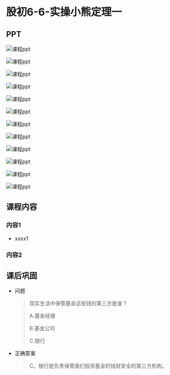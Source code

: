 # 股初6-6-实操小熊定理一

## PPT

![课程ppt](assets/6-6-1.jpeg)

![课程ppt](assets/6-6-2.jpeg)

![课程ppt](assets/6-6-3.jpeg)

![课程ppt](assets/6-6-4.jpeg)

![课程ppt](assets/6-6-5.jpeg)

![课程ppt](assets/6-6-6.jpeg)

![课程ppt](assets/6-6-7.jpeg)

![课程ppt](assets/6-6-8.jpeg)

![课程ppt](assets/6-6-9.jpeg)

![课程ppt](assets/6-6-10.jpeg)

![课程ppt](assets/6-6-11.jpeg)

![课程ppt](assets/6-6-12.jpeg)

## 课程内容

### 内容1

- xxxx1

  > 

### 内容2

## 课后巩固

- 问题

  > 现实生活中保管基金这些钱的第三方是谁？
  >
  > A.基金经理
  >
  > B.基金公司
  >
  > C.银行

- 正确答案

  > C。银行是负责保管我们投资基金的钱财安全的第三方机构。